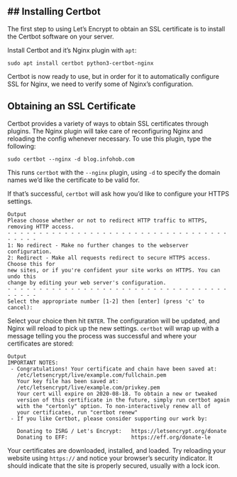 ## ## Installing Certbot

The first step to using Let’s Encrypt to obtain an SSL certificate is to install the Certbot software on your server.

Install Certbot and it’s Nginx plugin with `apt`:

    sudo apt install certbot python3-certbot-nginx

Certbot is now ready to use, but in order for it to automatically configure SSL for Nginx, we need to verify some of Nginx’s configuration.

## Obtaining an SSL Certificate

Certbot provides a variety of ways to obtain SSL certificates through plugins. The Nginx plugin will take care of reconfiguring Nginx and reloading the config whenever necessary. To use this plugin, type the following:

    sudo certbot --nginx -d blog.infohob.com

This runs `certbot` with the `--nginx` plugin, using `-d` to specify the domain names we’d like the certificate to be valid for.

If that’s successful, `certbot` will ask how you’d like to configure your HTTPS settings.

    Output
    Please choose whether or not to redirect HTTP traffic to HTTPS, removing HTTP access.
    - - - - - - - - - - - - - - - - - - - - - - - - - - - - - - - - - - - - - - - -
    1: No redirect - Make no further changes to the webserver configuration.
    2: Redirect - Make all requests redirect to secure HTTPS access. Choose this for
    new sites, or if you're confident your site works on HTTPS. You can undo this
    change by editing your web server's configuration.
    - - - - - - - - - - - - - - - - - - - - - - - - - - - - - - - - - - - - - - - -
    Select the appropriate number [1-2] then [enter] (press 'c' to cancel):

Select your choice then hit `ENTER`. The configuration will be updated, and Nginx will reload to pick up the new settings. `certbot` will wrap up with a message telling you the process was successful and where your certificates are stored:

    Output
    IMPORTANT NOTES:
     - Congratulations! Your certificate and chain have been saved at:
       /etc/letsencrypt/live/example.com/fullchain.pem
       Your key file has been saved at:
       /etc/letsencrypt/live/example.com/privkey.pem
       Your cert will expire on 2020-08-18. To obtain a new or tweaked
       version of this certificate in the future, simply run certbot again
       with the "certonly" option. To non-interactively renew all of
       your certificates, run "certbot renew"
     - If you like Certbot, please consider supporting our work by:
    
       Donating to ISRG / Let's Encrypt:   https://letsencrypt.org/donate
       Donating to EFF:                    https://eff.org/donate-le

Your certificates are downloaded, installed, and loaded. Try reloading your website using `https://` and notice your browser’s security indicator. It should indicate that the site is properly secured, usually with a lock icon.